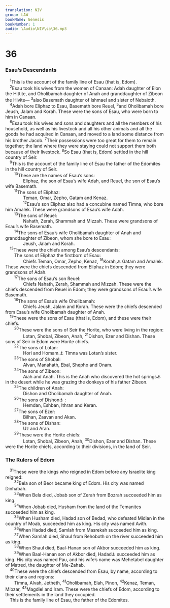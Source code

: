 ```yaml
---
translation: NIV
group: LAW
bookName: Genesis 
bookNumber: 1
audio: \Audio\NIV\sa\36.mp3
---
```


<div class="title"><h1>36</h1><h3>Esau’s Descendants </h3></div>
<span class="verse sa_36_1"> <sup>1</sup>This is the account of the family line of Esau (that is, Edom). <br/></span>
<span class="verse sa_36_2"> <sup>2</sup>Esau took his wives from the women of Canaan: Adah daughter of Elon the Hittite, and Oholibamah daughter of Anah and granddaughter of Zibeon the Hivite— </span>
<span class="verse sa_36_3"><sup>3</sup>also Basemath daughter of Ishmael and sister of Nebaioth. <br/></span>
<span class="verse sa_36_4"> <sup>4</sup>Adah bore Eliphaz to Esau, Basemath bore Reuel, </span>
<span class="verse sa_36_5"><sup>5</sup>and Oholibamah bore Jeush, Jalam and Korah. These were the sons of Esau, who were born to him in Canaan. <br/></span>
<span class="verse sa_36_6"> <sup>6</sup>Esau took his wives and sons and daughters and all the members of his household, as well as his livestock and all his other animals and all the goods he had acquired in Canaan, and moved to a land some distance from his brother Jacob. </span>
<span class="verse sa_36_7"><sup>7</sup>Their possessions were too great for them to remain together; the land where they were staying could not support them both because of their livestock. </span>
<span class="verse sa_36_8"><sup>8</sup>So Esau (that is, Edom) settled in the hill country of Seir. <br/></span>
<span class="verse sa_36_9"> <sup>9</sup>This is the account of the family line of Esau the father of the Edomites in the hill country of Seir. <br/></span>
<span class="verse sa_36_10">  <sup>10</sup>These are the names of Esau’s sons: <br/>    Eliphaz, the son of Esau’s wife Adah, and Reuel, the son of Esau’s wife Basemath. <br/></span>
<span class="verse sa_36_11">  <sup>11</sup>The sons of Eliphaz: <br/>    Teman, Omar, Zepho, Gatam and Kenaz. <br/></span>
<span class="verse sa_36_12">    <sup>12</sup>Esau’s son Eliphaz also had a concubine named Timna, who bore him Amalek. These were grandsons of Esau’s wife Adah. <br/></span>
<span class="verse sa_36_13">  <sup>13</sup>The sons of Reuel: <br/>    Nahath, Zerah, Shammah and Mizzah. These were grandsons of Esau’s wife Basemath. <br/></span>
<span class="verse sa_36_14">  <sup>14</sup>The sons of Esau’s wife Oholibamah daughter of Anah and granddaughter of Zibeon, whom she bore to Esau: <br/>    Jeush, Jalam and Korah. <br/></span>
<span class="verse sa_36_15"> <sup>15</sup>These were the chiefs among Esau’s descendants: <br/>  The sons of Eliphaz the firstborn of Esau: <br/>    Chiefs Teman, Omar, Zepho, Kenaz, </span>
<span class="verse sa_36_16"><sup>16</sup>Korah,<a data-toggle="tooltip" data-placement="bottom" title="Masoretic Text; Samaritan Pentateuch (also verse 11 and 1 Chron. 1:36) does not have Korah .">⚓</a> Gatam and Amalek. These were the chiefs descended from Eliphaz in Edom; they were grandsons of Adah. <br/></span>
<span class="verse sa_36_17">  <sup>17</sup>The sons of Esau’s son Reuel: <br/>    Chiefs Nahath, Zerah, Shammah and Mizzah. These were the chiefs descended from Reuel in Edom; they were grandsons of Esau’s wife Basemath. <br/></span>
<span class="verse sa_36_18">  <sup>18</sup>The sons of Esau’s wife Oholibamah: <br/>    Chiefs Jeush, Jalam and Korah. These were the chiefs descended from Esau’s wife Oholibamah daughter of Anah. <br/></span>
<span class="verse sa_36_19"> <sup>19</sup>These were the sons of Esau (that is, Edom), and these were their chiefs. <br/></span>
<span class="verse sa_36_20">  <sup>20</sup>These were the sons of Seir the Horite, who were living in the region: <br/>    Lotan, Shobal, Zibeon, Anah, </span>
<span class="verse sa_36_21"><sup>21</sup>Dishon, Ezer and Dishan. These sons of Seir in Edom were Horite chiefs. <br/></span>
<span class="verse sa_36_22">  <sup>22</sup>The sons of Lotan: <br/>    Hori and Homam.<a data-toggle="tooltip" data-placement="bottom" title="Hebrew Hemam, a variant of Homam (see 1 Chron. 1:39)">⚓</a> Timna was Lotan’s sister. <br/></span>
<span class="verse sa_36_23">  <sup>23</sup>The sons of Shobal: <br/>    Alvan, Manahath, Ebal, Shepho and Onam. <br/></span>
<span class="verse sa_36_24">  <sup>24</sup>The sons of Zibeon: <br/>    Aiah and Anah. This is the Anah who discovered the hot springs<a data-toggle="tooltip" data-placement="bottom" title="Vulgate; Syriac discovered water; the meaning of the Hebrew for this word is uncertain.">⚓</a> in the desert while he was grazing the donkeys of his father Zibeon. <br/></span>
<span class="verse sa_36_25">  <sup>25</sup>The children of Anah: <br/>    Dishon and Oholibamah daughter of Anah. <br/></span>
<span class="verse sa_36_26">  <sup>26</sup>The sons of Dishon<a data-toggle="tooltip" data-placement="bottom" title="Hebrew Dishan, a variant of Dishon">⚓</a> : <br/>    Hemdan, Eshban, Ithran and Keran. <br/></span>
<span class="verse sa_36_27">  <sup>27</sup>The sons of Ezer: <br/>    Bilhan, Zaavan and Akan. <br/></span>
<span class="verse sa_36_28">  <sup>28</sup>The sons of Dishan: <br/>    Uz and Aran. <br/></span>
<span class="verse sa_36_29">  <sup>29</sup>These were the Horite chiefs: <br/>    Lotan, Shobal, Zibeon, Anah, </span>
<span class="verse sa_36_30"><sup>30</sup>Dishon, Ezer and Dishan. These were the Horite chiefs, according to their divisions, in the land of Seir. <br/></span>
<div class="title"><h3>The Rulers of Edom </h3></div>
<span class="verse sa_36_31"> <sup>31</sup>These were the kings who reigned in Edom before any Israelite king reigned: <br/></span>
<span class="verse sa_36_32">  <sup>32</sup>Bela son of Beor became king of Edom. His city was named Dinhabah. <br/></span>
<span class="verse sa_36_33">  <sup>33</sup>When Bela died, Jobab son of Zerah from Bozrah succeeded him as king. <br/></span>
<span class="verse sa_36_34">  <sup>34</sup>When Jobab died, Husham from the land of the Temanites succeeded him as king. <br/></span>
<span class="verse sa_36_35">  <sup>35</sup>When Husham died, Hadad son of Bedad, who defeated Midian in the country of Moab, succeeded him as king. His city was named Avith. <br/></span>
<span class="verse sa_36_36">  <sup>36</sup>When Hadad died, Samlah from Masrekah succeeded him as king. <br/></span>
<span class="verse sa_36_37">  <sup>37</sup>When Samlah died, Shaul from Rehoboth on the river succeeded him as king. <br/></span>
<span class="verse sa_36_38">  <sup>38</sup>When Shaul died, Baal-Hanan son of Akbor succeeded him as king. <br/></span>
<span class="verse sa_36_39">  <sup>39</sup>When Baal-Hanan son of Akbor died, Hadad<a data-toggle="tooltip" data-placement="bottom" title="Many manuscripts of the Masoretic Text, Samaritan Pentateuch and Syriac (see also 1 Chron. 1:50); most manuscripts of the Masoretic Text Hadar">⚓</a> succeeded him as king. His city was named Pau, and his wife’s name was Mehetabel daughter of Matred, the daughter of Me-Zahab. <br/></span>
<span class="verse sa_36_40"> <sup>40</sup>These were the chiefs descended from Esau, by name, according to their clans and regions: <br/>  Timna, Alvah, Jetheth, </span>
<span class="verse sa_36_41"><sup>41</sup>Oholibamah, Elah, Pinon, </span>
<span class="verse sa_36_42"><sup>42</sup>Kenaz, Teman, Mibzar, </span>
<span class="verse sa_36_43"><sup>43</sup>Magdiel and Iram. These were the chiefs of Edom, according to their settlements in the land they occupied. <br/> This is the family line of Esau, the father of the Edomites. <br/></span>
